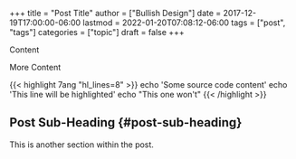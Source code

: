 +++
title = "Post Title"
author = ["Bullish Design"]
date = 2017-12-19T17:00:00-06:00
lastmod = 2022-01-20T07:08:12-06:00
tags = ["post", "tags"]
categories = ["topic"]
draft = false
+++

Content

More Content

{{< highlight 7ang "hl_lines=8" >}}
      echo 'Some source code content'
      echo 'This line will be highlighted'
      echo "This one won't"
{{< /highlight >}}


## Post Sub-Heading {#post-sub-heading}

This is another section within the post.
